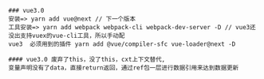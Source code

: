 <!--
 * @Author: your name
 * @Date: 2020-02-23 23:46:36
 * @LastEditTime: 2020-02-24 14:34:31
 * @LastEditors: Please set LastEditors
 * @Description: In User Settings Edit
 * @FilePath: \vue3-ts-app\reademe.md
 -->
```
### vue3.0
安装=> yarn add vue@next // 下一个版本
工具安装=> yarn add webpack webpack-cli webpack-dev-server -D // vue3还没出支持vuex的vue-cli工具，所以手动配
vue3  必须用到的插件 yarn add @vue/compiler-sfc vue-loader@next -D

#### vue3.0 废弃了this，没了this，cxt上下文替代,
变量声明没有了data，直接return返回，通过ref包一层进行数据引用来达到数据更新
```